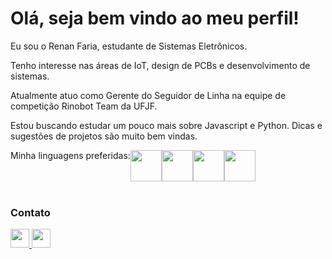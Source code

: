 <h1>Olá, seja bem vindo ao meu perfil!</h1>
<p>Eu sou o Renan Faria, estudante de Sistemas Eletrônicos.</p> 
<p>Tenho interesse nas áreas de IoT, design de PCBs e desenvolvimento de sistemas.</p>
<p>Atualmente atuo como Gerente do Seguidor de Linha na equipe de competição Rinobot Team da UFJF.</p>
<p>Estou buscando estudar um pouco mais sobre Javascript e Python. Dicas e sugestões de projetos são muito bem vindas.</p>
<div style="display:flex;">
  Minha linguagens preferidas: 
  <img height=50cm src="https://ossmalta.eu/wp-content/uploads/2020/06/arduino-icon.png"/>
  <img height=50cm src="https://upload.wikimedia.org/wikipedia/commons/thumb/c/c3/Python-logo-notext.svg/800px-Python-logo-notext.svg.png"/>
  <img height=50cm src="https://cdn-icons-png.flaticon.com/512/919/919827.png"/>
  <img height=50cm src="https://upload.wikimedia.org/wikipedia/commons/3/32/C%2B%2B_logo.png"/>
</div>
<footer>
  <br>
  <h3>Contato</h3>
  <a href="mailto:faria.renan@engenharia.ufjf.br"><img height=30cm src="https://cdn-icons-png.flaticon.com/512/281/281769.png"</a>
  <a href=www.linkedin.com/in/renan-faria-9955021a1"><img height=30cm src="https://cdn-icons-png.flaticon.com/256/174/174857.png"</a>
</footer>



<!--
**sephiroth6001/sephiroth6001** is a ✨ _special_ ✨ repository because its `README.md` (this file) appears on your GitHub profile.

Here are some ideas to get you started:

- 🔭 I’m currently working on ...
- 🌱 I’m currently learning ...
- 👯 I’m looking to collaborate on ...
- 🤔 I’m looking for help with ...
- 💬 Ask me about ...
- 📫 How to reach me: ...
- 😄 Pronouns: ...
- ⚡ Fun fact: ...
-->
